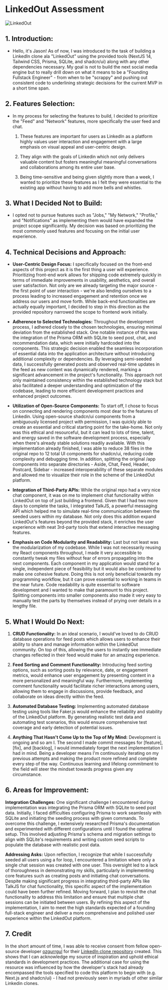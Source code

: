 # LinkedOut Assessment

![LinkedOut](https://cdn.dribbble.com/users/4212149/screenshots/9328993/dribbble_shot-01_4x.jpg)

## 1. Introduction:

- Hello, it's Jason! As of now, I was introduced to the task of building a LinkedIn clone ala "LinkedOut" using the provided tools (NextJS 14, Tailwind CSS, Prisma, SQLite, and shadcn/ui) along with any other dependencies necessary. My goal is not to build the next social media engine but to really drill down on what it means to be a "Founding Fullstack Engineer" - from when to be "scrappy" and pushing out consistent code to underlining strategic decisions for the current MVP in a short time span.

## 2. Features Selection:

- In my process for selecting the features to build, I decided to prioritize the "Feed" and "Network" features, more specifically the user feed and chat.

    1. These features are important for users as LinkedIn as a platform highly values user interaction and engagement with a large emphasis on visual appeal and user-centric design.

    2. They align with the goals of Linkedin which not only delivers valuable content but fosters meaningful meaningful conversations and collaborations among its entire user base.

    3. Being time-sensitive and being given slightly more than a week, I wanted to prioritize these features as I felt they were essential to the existing app without having to add more bells and whistles.


## 3. What I Decided Not to Build:

- I opted not to pursue features such as "Jobs," "My Network," "Profile," and "Notifications" as implementing them would have expanded the project scope significantly. My decision was based on prioritizing the most commonly used features and focusing on the initial user experience.

## 4. Technical Decisions and Approach:

- **User-Centric Design Focus:** I specifically focused on the front-end aspects of this project as it is the first thing a user will experience. Prioritizing front-end work allows for shipping code extremely quickly in terms of immediate improvements in usability, aesthetics, and overall user satisfaction. Not only are we already targeting the major source - the first point of user interaction - we're also lending ourselves to a process leading to increased engagement and retention once we address our users and move forth. While back-end functionalities are actually equally important, I decided to step in this direction as the provided repository narrowed the scope to frontend work initially.

- **Adherence to Selected Technologies:** Throughout the development process, I adhered closely to the chosen technologies, ensuring minimal deviation from the established stack. One notable instance of this was the integration of the Prisma ORM with SQLite to seed post, chat, and recommendation data, which were initially hardcoded into the components. This strategic decision enabled the seamless incorporation of essential data into the application architecture without introducing additional complexity or dependencies. By leveraging semi-seeded data, I successfully generated posts and observed real-time updates in the feed as new content was dynamically rendered, marking a significant advancement in the project's functionality. This approach not only maintained consistency within the established technology stack but also facilitated a deeper understanding and optimization of the codebase, leading to more efficient development practices and enhanced project outcomes.

- **Utilization of Open-Source Components:** To start off, I chose to focus on connecting and rendering components most dear to the features of Linkedin. Using open-source shadcn/ui components from a ambiguously licensed project with permission, I was quickly able to create an essential and critical starting point for the take-home. Not only was this ethical and resourceful, but it can lead to lots of time, talent, and energy saved in the software development process, especially when there's already stable solutions readily available. With this implementation already finished, I was able to reduce 38 files in the original repo to 12 total UI components for shadcn/ui, reducing code complexity and debugging time. In addition, splitting the original /app components into separate directories - Aside, Chat, Feed, Header, Postcard, Sidebar - increased interoperability of these separate modules and allowed me to visualize their role in the scheme of the LinkedOut platform.
 
- **Integration of Third-Party APIs:** While the original repo had a very nice chat component, it was on me to implement chat functionality within LinkedOut on top of just building a frontend. Given that I had two more days to complete the tasks, I integrated TalkJS, a powerful messaging API which helped me to simulate real-time communication between the seeded users within my database. Not only does this addition expand LinkedOut's features beyond the provided stack, it enriches the user experience with neat 3rd-party tools that extend interactive messaging features. 

- **Emphasis on Code Modularity and Readability:** Last but not least was the modularization of my codebase. While I was not necessarily reusing my React components throughout, I made it very accessible to constantly tweak my files without fear of errors propagating into the next components. Each component in my application would stand for a single, independent piece of feasibility but it would also be combined to make one cohesive feature. Doing this is not only beneficial towards my programming workflow, but it can prove essential to working in teams in the near future. Code readability is quite essential to software development and I wanted to make that paramount to this project. Splitting components into smaller components also made it very easy to manually test the parts by themselves instead of prying over details in a lengthy file. 

## 5. What I Would Do Next: 

1. **CRUD Functionality:** In an ideal scenario, I would've loved to do CRUD database operations for feed posts which allows users to enhance their ability to share and manage information within the LinkedOut community. On top of this, allowing the users to instantly see immediate changes reflected in their feed would make for an amazing experience. 

2. **Feed Sorting and Comment Functionality:** Introducing feed sorting options, such as sorting posts by relevance, date, or engagement metrics, would enhance user engagement by presenting content in a more personalized and meaningful way. Furthermore, implementing comment functionality would facilitate richer interactions among users, allowing them to engage in discussions, provide feedback, and collaborate on ideas directly within the feed.

3. **Automated Database Testing:** Implementing automated database testing using tools like Faker.js would enhance the reliability and stability of the LinkedOut platform. By generating realistic test data and automating test scenarios, this would ensure comprehensive test coverage and early detection of potential issues. 

4. **Anything That Hasn't Come Up to the Top of My Mind:** Development is ongoing and so am I. The second I made commit messages for [feature], [fix], and [backlog], I would immediately forget the next implementation I had in mind. Being a developer means I'm continuously iterating on my previous attempts and making the product more refined and complete every step of the way. Continuous learning and lifelong commitment to the field will steer the mindset towards progress given any circumstance. 

## 6. Areas for Improvement:

**Integration Challenges:** One significant challenge I encountered during implementation was integrating the Prisma ORM with SQLite to seed post data. Initially, I faced difficulties configuring Prisma to work seamlessly with SQLite and initiating the seeding process with given commands. To overcome this challenge, I extensively researched Prisma's documentation and experimented with different configurations until I found the optimal setup. This involved adjusting Prisma's schema and migration settings to align with SQLite's requirements and writing custom seed scripts to populate the database with realistic post data.

**Addressing Asks:** Upon reflection, I recognize that while I successfully seeded all users using a for loop, I encountered a limitation where only a single chat session was created with one user. This oversight led to a lack of thoroughness in demonstrating my skills, particularly in implementing core features such as creating posts and initiating chat conversations. Despite making significant progress in integrating third-party APIs like TalkJS for chat functionality, this specific aspect of the implementation could have been further refined. Moving forward, I plan to revisit the chat functionality to address this limitation and ensure that multiple chat sessions can be initiated between users. By refining this aspect of the implementation, I aim to meet the high standards expected of a founding full-stack engineer and deliver a more comprehensive and polished user experience within the LinkedOut platform.

## 7. Credit 

In the short amount of time, I was able to receive consent from fellow open-source developer [ozgurrgul](https://github.com/ozgurrgul/) for their [LinkedIn clone repository](https://github.com/ozgurrgul/linkedin-clone) created. This shows that I can acknowledge my source of inspiration and uphold ethical standards in development practices. The additional case for using the resource was influenced by how the developer's stack had already encompassed the tools specified to code this platform to begin with (e.g. Next.js and shadcn/ui) - I had not previously seen in myriads of other similar Linkedin clones.